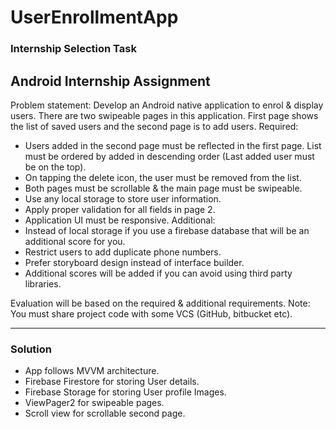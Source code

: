 # UserEnrollmentApp
### Internship Selection Task
## Android Internship Assignment
Problem statement:
Develop an Android native application to enrol & display users. There are two
swipeable pages in this application. First page shows the list of saved users
and the second page is to add users.
Required:

* Users added in the second page must be reflected in the first page. List
must be ordered by added in descending order (Last added user must
be on the top).
* On tapping the delete icon, the user must be removed from the list.
* Both pages must be scrollable & the main page must be swipeable.
* Use any local storage to store user information.
* Apply proper validation for all fields in page 2.
* Application UI must be responsive.
Additional:
* Instead of local storage if you use a firebase database that will be an
additional score for you.
* Restrict users to add duplicate phone numbers.
* Prefer storyboard design instead of interface builder.
* Additional scores will be added if you can avoid using third party
libraries.

Evaluation will be based on the required & additional requirements.
Note: You must share project code with some VCS (GitHub, bitbucket etc).

***
### Solution
- App follows MVVM architecture.
- Firebase Firestore for storing User details.
- Firebase Storage for storing User profile Images.
- ViewPager2 for swipeable pages.
- Scroll view for scrollable second page.
